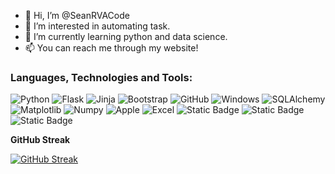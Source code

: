 - 👋 Hi, I’m @SeanRVACode
- 👀 I’m interested in automating task.
- 🌱 I’m currently learning python and data science.
- 📫 You can reach me through my website!

<!---
SeanRVACode/SeanRVACode is a ✨ special ✨ repository because its `README.md` (this file) appears on your GitHub profile.
You can click the Preview link to take a look at your changes.
--->


### Languages, Technologies and Tools:

![Python](https://img.shields.io/badge/Python-3776AB?style=for-the-badge&logo=python&logoColor=white&logoSize=auto)
![Flask](https://img.shields.io/badge/Flask-000000?style=for-the-badge&logo=flask&logoColor=white&logoSize=auto)
![Jinja](https://img.shields.io/badge/Jinja-B41717?style=for-the-badge&logo=jinja&logoColor=white&logoSize=auto)
![Bootstrap](https://img.shields.io/badge/Bootstrap-563D7C?style=for-the-badge&logo=bootstrap&logoColor=white&logoSize=auto)
![GitHub](https://img.shields.io/badge/GitHub-181717?style=for-the-badge&logo=github&logoColor=white&logoSize=auto)
![Windows](https://img.shields.io/badge/Windows-0078D6?style=for-the-badge&logo=windows&logoColor=white&logoSize=auto)
![SQLAlchemy](https://img.shields.io/badge/SQLAlchemy-100000?style=for-the-badge&logo=sqlalchemy&logoColor=white&logoSize=auto)
![Matplotlib](https://img.shields.io/badge/Matplotlib-ffffff?style=for-the-badge&logo=matplotlib&logoColor=black&logoSize=auto)
![Numpy](https://img.shields.io/badge/Numpy-013243?style=for-the-badge&logo=numpy&logoColor=white&logoSize=auto)
![Apple](https://img.shields.io/badge/Apple-000000?style=for-the-badge&logo=apple&logoColor=white&logoSize=auto)
![Excel](https://img.shields.io/badge/Excel-0078D6?style=for-the-badge&logo=excel&logoColor=green&logoSize=auto)
![Static Badge](https://img.shields.io/badge/UiPath-orange?style=for-the-badge&logo=uipath&logoColor=white&logoSize=auto)
![Static Badge](https://img.shields.io/badge/Discord-%237299ee?style=for-the-badge&logo=discord&logoColor=white&logoSize=auto)
![Static Badge](https://img.shields.io/badge/Jupyter-turquoise?style=for-the-badge&logo=Jupyter&logoColor=white&logoSize=auto)






**GitHub Streak**



[![GitHub Streak](https://streak-stats.demolab.com?user=SeanRVACode&theme=dark&hide_border=true&date_format=M%20j%5B%2C%20Y%5D&exclude_days=Sun%2CSat)](https://git.io/streak-stats)
